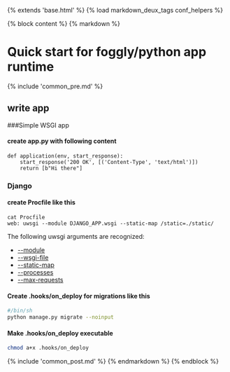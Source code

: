 {% extends 'base.html' %}
{% load markdown_deux_tags conf_helpers %}

{% block content %}
{% markdown %}

# Quick start for foggly/python app runtime
{% include 'common_pre.md' %}
## write app

###Simple WSGI app
#### create app.py with following content

    def application(env, start_response):
        start_response('200 OK', [('Content-Type', 'text/html')])
        return [b"Hi there"]

### Django
#### create Procfile like this

    cat Procfile
    web: uwsgi --module DJANGO_APP.wsgi --static-map /static=./static/

The following uwsgi arguments are recognized:

  - [--module](http://uwsgi-docs.readthedocs.io/en/latest/Options.html?highlight=module#module)
  - [--wsgi-file](http://uwsgi-docs.readthedocs.io/en/latest/Options.html?highlight=wsgi-file#wsgi-file)
  - [--static-map](http://uwsgi-docs.readthedocs.io/en/latest/Options.html?highlight=wsgi-file#static-map)
  - [--processes](http://uwsgi-docs.readthedocs.io/en/latest/Options.html?highlight=wsgi-file#processes)
  - [--max-requests](http://uwsgi-docs.readthedocs.io/en/latest/Options.html?highlight=wsgi-file#max-requests)

#### Create  .hooks/on_deploy for migrations like this

```sh
#/bin/sh
python manage.py migrate --noinput
```
#### Make .hooks/on_deploy executable

```sh
chmod a+x .hooks/on_deploy
```

{% include 'common_post.md' %}
{% endmarkdown %}
{% endblock %}
